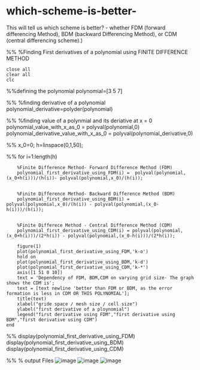 # which-scheme-is-better-
This will tell us which scheme is better? - whether FDM (forward differencing Method), BDM (backward Differencing Method), or CDM (central differencing scheme).)

%%
%Finding First derivatives of a polynomial using FINITE DIFFERENCE METHOD

    close all
    clear all
    clc

%%defining the polynomial
    polynomial=[3 5 7]

%%
%finding derivative of a polynomial
    polynomial_derivative=polyder(polynomial)

%%
%finding value of a polynmial and its deriative at x = 0
    polynomial_value_with_x_as_0 = polyval(polynomial,0)
    polynomial_derivative_value_with_x_as_0 = polyval(polynomial_derivative,0)

%%
    x_0=0;
    h=linspace(0,1,50);

%%
    for i=1:length(h)


        %Finite Difference Method- Forward Difference Method (FDM)
        polynomial_first_derivative_using_FDM(i) =  polyval(polynomial,(x_0+h(i)))/(h(i))- polyval(polynomial,x_0)/(h(i));


        %Finite Difference Method- Backward Difference Method (BDM)
        polynomial_first_derivative_using_BDM(i) = polyval(polynomial,x_0)/(h(i)) - polyval(polynomial,(x_0-h(i)))/(h(i));


        %Finite Differece Method - Central Difference Method (CDM)
        polynomial_first_derivative_using_CDM(i) = polyval(polynomial,(x_0+h(i)))/(2*h(i)) - polyval(polynomial,(x_0-h(i)))/(2*h(i));

        figure(1)
        plot(polynomial_first_derivative_using_FDM,'k-o')
        hold on
        plot(polynomial_first_derivative_using_BDM,'k-d')
        plot(polynomial_first_derivative_using_CDM,'k-*')
        axis([1 51 0 10])
        text = 'Dependency of FDM, BDM,CDM on varying grid size- The graph shows the CDM is';
        text = [text newline 'better than FDM or BDM, as the error formation is less in CDM OR THIS POLYNOMIAL'];
        title(text)
        xlabel("gride space / mesh size / cell size")
        ylabel("first derivative of a ploynomial")
        legend("first derivative using FDM","first derivative using BDM","first derivative using CDM")
    end

%%
    display(polynomial_first_derivative_using_FDM)
    display(polynomial_first_derivative_using_BDM)
    display(polynomial_first_derivative_using_CDM)


%%
% output Files
![image](https://user-images.githubusercontent.com/77200332/134773958-b00c3bd9-9b4b-40d9-aed3-db4f5b1dadb4.png)
![image](https://user-images.githubusercontent.com/77200332/134773994-7c658509-9edf-42bc-99c7-1c591e8721ec.png)
![image](https://user-images.githubusercontent.com/77200332/134774020-84eef441-19c9-4174-9eb2-995e1717c9b3.png)

